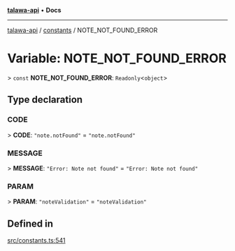 [**talawa-api**](../../README.md) • **Docs**

***

[talawa-api](../../modules.md) / [constants](../README.md) / NOTE\_NOT\_FOUND\_ERROR

# Variable: NOTE\_NOT\_FOUND\_ERROR

\> `const` **NOTE\_NOT\_FOUND\_ERROR**: `Readonly`\<`object`\>

## Type declaration

### CODE

\> **CODE**: `"note.notFound"` = `"note.notFound"`

### MESSAGE

\> **MESSAGE**: `"Error: Note not found"` = `"Error: Note not found"`

### PARAM

\> **PARAM**: `"noteValidation"` = `"noteValidation"`

## Defined in

[src/constants.ts:541](https://github.com/PalisadoesFoundation/talawa-api/blob/d0c167bb942c4778fba221c2cdd27665fc7dbf61/src/constants.ts#L541)
